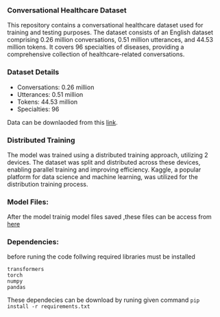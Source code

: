 
###  Conversational Healthcare Dataset
This repository contains a conversational healthcare dataset used for training and testing purposes. The dataset consists of an English dataset comprising 0.26 million conversations, 0.51 million utterances, and 44.53 million tokens. It covers 96 specialties of diseases, providing a comprehensive collection of healthcare-related conversations.

### Dataset Details
- Conversations: 0.26 million
- Utterances: 0.51 million
- Tokens: 44.53 million
- Specialties: 96

Data can be downlaoded from this [link](https://drive.google.com/drive/folders/17QXf5kyMVdzZSoG6gX9hqSk8IETbbrwe?usp=sharing).

### Distributed Training
The model was trained using a distributed training approach, utilizing 2 devices. The dataset was split and distributed across these devices, enabling parallel training and improving efficiency. Kaggle, a popular platform for data science and machine learning, was utilized for the distribution training process.


###  Model Files:
After the model trainig model files saved ,these files can be access from [here](https://drive.google.com/drive/folders/123ndbHDXSixzwvsRyjROwl7AI_Eboapu?usp=sharing)

###  Dependencies:

before runing the code follwing required libraries must be installed 
```
transformers
torch
numpy
pandas

```
These dependecies can be download by runing given command
`pip install -r requirements.txt`

